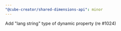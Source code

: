 ```yaml
---
"@cube-creator/shared-dimensions-api": minor
---
```


Add "lang string" type of dynamic property (re #1024)
